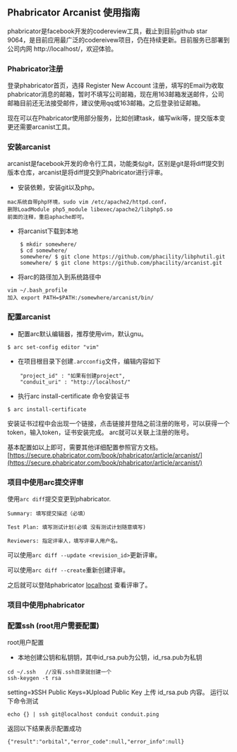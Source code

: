 ## Phabricator Arcanist 使用指南
phabricator是facebook开发的codereview工具，截止到目前github star 9064，是目前应用最广泛的codereivew项目，仍在持续更新。目前服务已部署到公司内网 http://localhost/，欢迎体验。

### Phabricator注册
 登录phabricator首页，选择 Register New Account 注册，填写的Email为收取phabricator消息的邮箱，暂时不填写公司邮箱，现在用163邮箱发送邮件，公司邮箱目前还无法接受邮件，建议使用qq或163邮箱。之后登录验证邮箱。
 
现在可以在Phabricator使用部分服务，比如创建task，编写wiki等，提交版本变更还需要arcanist工具。

### 安装arcanist
arcanist是facebook开发的命令行工具，功能类似git，区别是git是将diff提交到版本仓库，arcanist是将diff提交到Phabricator进行评审。

* 安装依赖，安装git以及php。

```
mac系统自带php环境，sudo vim /etc/apache2/httpd.conf，
删除LoadModule php5_module libexec/apache2/libphp5.so
前面的注释，重启aphache即可。
```

* 将arcanist下载到本地

```
    $ mkdir somewhere/
    $ cd somewhere/ 
    somewhere/ $ git clone https://github.com/phacility/libphutil.git
    somewhere/ $ git clone https://github.com/phacility/arcanist.git
```

* 将arc的路径加入到系统路径中

```
vim ~/.bash_profile
加入 export PATH=$PATH:/somewhere/arcanist/bin/
```

### 配置arcanist

* 配置arc默认编辑器，推荐使用vim，默认gnu。

```
$ arc set-config editor "vim"
```
* 在项目根目录下创建`.arcconfig`文件，编辑内容如下

```
	"project_id" : "如果有创建project",
	"conduit_uri" : "http://localhost/"
```
* 执行arc install-certificate 命令安装证书

```
$ arc install-certificate

```
安装证书过程中会出现一个链接，点击链接并登陆之前注册的账号，可以获得一个token，输入token，证书安装完成。
arc就可以关联上注册的账号。

基本配置如以上即可，需要其他详细配置参照官方文档。
[https://secure.phabricator.com/book/phabricator/article/arcanist/](https://secure.phabricator.com/book/phabricator/article/arcanist/)

### 项目中使用arc提交评审
使用`arc diff`提交变更到phabricator.

```
Summary: 填写提交描述（必填）

Test Plan: 填写测试计划(必填 没有测试计划随意填写)

Reviewers: 指定评审人，填写评审人用户名。

```

可以使用`arc diff --update <revision_id>`更新评审。


可以使用`arc diff --create`重新创建评审。

之后就可以登陆phabricator [localhost](localhost) 查看评审了。

### 项目中使用phabricator

### 配置ssh (root用户需要配置)

root用户配置

* 本地创建公钥和私钥钥，其中id_rsa.pub为公钥，id_rsa.pub为私钥

```
cd ~/.ssh   //没有.ssh目录就创建一个
ssh-keygen -t rsa
```

setting=》SSH Public Keys=》Upload Public Key 上传 id_rsa.pub 内容。
运行以下命令测试

`echo {} | ssh git@localhost conduit conduit.ping`

返回以下结果表示配置成功

`{"result":"orbital","error_code":null,"error_info":null}`








